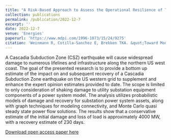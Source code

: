 ```yaml
---
title: "A Risk-Based Approach to Assess the Operational Resilience of Transmission Grids"
collection: publications
permalink: /publication/2022-12-7
excerpt: ''
date: 2022-12-7
venue: 'Energies'
paperurl: 'https://www.mdpi.com/1996-1073/15/24/9275'
citation: 'Weinmann R, Cotilla-Sanchez E, Brekken TKA. &quot;Toward Models of Impact and Recovery of the US Western Grid from Earthquake Events.&quot; <i>Energies</i>. 15(24):9275 (2022)'
---
```


A Cascadia Subduction Zone (CSZ) earthquake will cause widespread damage to numerous lifelines and infrastructure along the northern US west coast. The goal of the presented research is to provide a bottom up estimate of the impact on and subsequent recovery of a Cascadia Subduction Zone earthquake on the US western grid to supplement and enhance the expert opinion estimates provided to date. The scope is limited to only consideration of shaking damage to utility substation equipment components of a power system model. The analysis utilizes probabilistic models of damage and recovery for substation power system assets, along with graph techniques for modeling connectivity, and Monte Carlo quasi steady state power flow solutions. The results show that a conservative estimate of the initial damage and loss of load is approximately 4000 MW, with a recovery estimate of 230 days.

[Download open access paper here](https://www.mdpi.com/1996-1073/15/24/9275)
